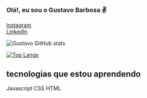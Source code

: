 ### Olá!, eu sou o Gustavo Barbosa ✌️
<a href="https://instagram.com/gust_avelino" target="_blank">Instagram</a><br>
<a href="https://www.linkedin.com/in/gustavo-barbosa-avelino" target="_blank">LinkedIn</a>

![Gustavo GitHub stats](https://github-readme-stats.vercel.app/api?username=GustavoAvelino&show_icons=true&theme=github_dark)

[![Top Langs](https://github-readme-stats.vercel.app/api/top-langs/?username=GustavoAvelino)](https://github.com/anuraghazra/github-readme-stats)
## tecnologias que estou aprendendo
<css>Javascript  CSS  HTML</p>

</div>
